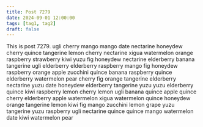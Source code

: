 ```yaml
---
title: Post 7279
date: 2024-09-01 12:00:00
tags: [tag1, tag2]
draft: false
---
```

This is post 7279.
ugli
cherry
mango
mango
date
nectarine
honeydew
cherry
quince
tangerine
lemon
cherry
nectarine
xigua
watermelon
orange
raspberry
strawberry
kiwi
yuzu
fig
honeydew
nectarine
elderberry
banana
tangerine
ugli
elderberry
elderberry
raspberry
mango
fig
honeydew
raspberry
orange
apple
zucchini
quince
banana
raspberry
quince
elderberry
watermelon
pear
cherry
fig
orange
tangerine
elderberry
nectarine
yuzu
date
honeydew
elderberry
tangerine
yuzu
yuzu
elderberry
quince
kiwi
raspberry
lemon
cherry
lemon
ugli
banana
quince
apple
quince
cherry
elderberry
apple
watermelon
xigua
watermelon
quince
honeydew
orange
tangerine
lemon
kiwi
fig
mango
zucchini
lemon
grape
yuzu
tangerine
yuzu
raspberry
ugli
nectarine
quince
quince
mango
watermelon
date
kiwi
watermelon
pear
